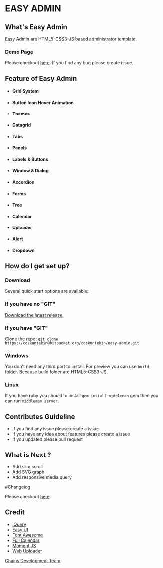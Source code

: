 # EASY ADMIN

## What's Easy Admin

  Easy Admin are HTML5-CSS3-JS based administrator template.

### Demo Page

  Please checkout [here](http://easy-admin.aer​obatic.io/). If you find any bug please create issue. 

## Feature of Easy Admin

  - #### Grid System
  - #### Button Icon Hover Animation
  - #### Themes
  - #### Datagrid
  - #### Tabs
  - #### Panels
  - #### Labels & Buttons
  - #### Window & Dialog
  - #### Accordion
  - #### Forms
  - #### Tree
  - #### Calendar
  - #### Uploader
  - #### Alert
  - #### Dropdown
  
## How do I get set up?

### Download

  Several quick start options are available:

### If you have no "GIT"

  [Download the latest release.](https://bitbucket.org/coskuntekin/easy-admin/get/v0.1.12.zip)

###  If you have "GIT"

  Clone the repo: `git clone https://coskuntekin@bitbucket.org/coskuntekin/easy-admin.git`

### Windows

  You don't need any third part to install. For preview you can use `build` folder. Because build folder are HTML5-CSS3-JS.

### Linux

  If you have ruby you should to install `gem install middleman` gem then you can run `middleman server`.

## Contributes Guideline

  * If you find any issue please create a issue
  * If you have any idea about features please create a issue
  * If you updated please pull request

## What is Next ?

 * Add slim scroll 
 * Add SVG graph 
 * Add responsive media query

#Changelog 
  
  Please checkout [here](https://bitbucket.org/coskuntekin/easy-admin/src/f4f9a91df08a6f8feecebc6cd6de3c8cae0b4c5a/CHANGELOG.md)

## Credit

* [jQuery](https://jquery.com/)
* [Easy UI](http://www.jeasyui.com/)
* [Font Awesome](http://fortawesome.github.io/Font-Awesome)
* [Full Calendar](http://fullcalendar.io/)
* [Moment JS](http://momentjs.com/)
* [Web Uploader](http://fex.baidu.com/webuploader/)

[Chains Development Team](http://qianchi.net/jsp/web/homepage)